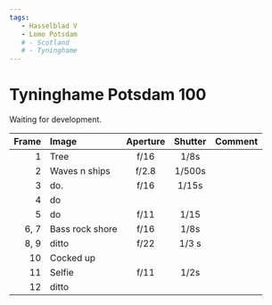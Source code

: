 ```yaml
---
tags:
   - Hasselblad V
   - Lomo Potsdam
   # - Scotland
   # - Tyninghame
---
```

# Tyninghame Potsdam 100

Waiting for development.

Frame|Image|Aperture|Shutter|Comment
----:|:----|:----:|:----:|:-----
1|Tree|f/16|1/8s
2|Waves n ships|f/2.8|1/500s
3|do.|f/16|1/15s
4|do
5|do|f/11|1/15
6, 7|Bass rock shore|f/16|1/8s
8, 9|ditto|f/22|1/3 s
10|Cocked up
11|Selfie|f/11|1/2s
12|ditto

<!-- ## Notes

Image|Camera|Lens|ISO|Format|Aperture|Shutter|Comment
:----|:-----|:---|:---|:----|:------:|:----:|:------
Header|Fuji X-T2|XF100-400mmF4.5-5.6 R LM OIS WR|ISO 1600|Digital|f/8|1/500s|Adjusted in Capture One. -->
